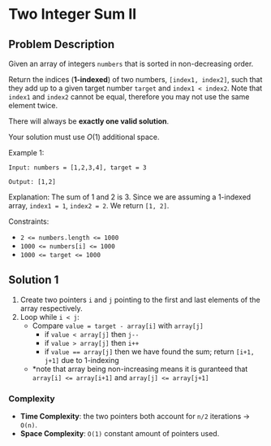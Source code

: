 # Two Integer Sum II

## Problem Description

Given an array of integers `numbers` that is sorted in non-decreasing order.

Return the indices (**1-indexed**) of two numbers, `[index1, index2]`, such that they add up to a given target number `target` and `index1 < index2`. Note that `index1` and `index2` cannot be equal, therefore you may not use the same element twice.

There will always be **exactly one valid solution**.

Your solution must use $O(1)$ additional space.

Example 1:

```
Input: numbers = [1,2,3,4], target = 3

Output: [1,2]
```

Explanation:
The sum of 1 and 2 is 3. Since we are assuming a 1-indexed array, `index1 = 1`, `index2 = 2`. We return `[1, 2]`.

Constraints:
- `2 <= numbers.length <= 1000`
- `1000 <= numbers[i] <= 1000`
- `1000 <= target <= 1000`


## Solution 1

1. Create two pointers `i` and `j` pointing to the first and last elements of the array respectively.
2. Loop while `i < j`:
    - Compare `value = target - array[i]` with `array[j]`
        - if `value < array[j]` then `j--`
        - if `value > array[j]` then `i++`
        - if `value == array[j]` then we have found the sum; return `[i+1, j+1]` due to 1-indexing
    - *note that array being non-increasing means it is guranteed that `array[i] <= array[i+1]` and `array[j] <= array[j+1]`


### Complexity
- **Time Complexity**: the two pointers both account for `n/2` iterations $\rightarrow$ `O(n)`.
- **Space Complexity**: `O(1)` constant amount of pointers used.